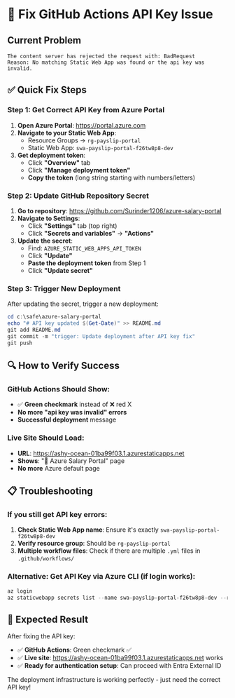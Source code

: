 # 🔑 Fix GitHub Actions API Key Issue

## Current Problem
```
The content server has rejected the request with: BadRequest
Reason: No matching Static Web App was found or the api key was invalid.
```

## ✅ Quick Fix Steps

### Step 1: Get Correct API Key from Azure Portal

1. **Open Azure Portal**: https://portal.azure.com
2. **Navigate to your Static Web App**:
   - Resource Groups → `rg-payslip-portal` 
   - Static Web App: `swa-payslip-portal-f26tw8p8-dev`
3. **Get deployment token**:
   - Click **"Overview"** tab
   - Click **"Manage deployment token"** 
   - **Copy the token** (long string starting with numbers/letters)

### Step 2: Update GitHub Repository Secret

1. **Go to repository**: https://github.com/Surinder1206/azure-salary-portal
2. **Navigate to Settings**:
   - Click **"Settings"** tab (top right)
   - Click **"Secrets and variables"** → **"Actions"**
3. **Update the secret**:
   - Find: `AZURE_STATIC_WEB_APPS_API_TOKEN`
   - Click **"Update"** 
   - **Paste the deployment token** from Step 1
   - Click **"Update secret"**

### Step 3: Trigger New Deployment

After updating the secret, trigger a new deployment:

```powershell
cd c:\safe\azure-salary-portal
echo "# API key updated $(Get-Date)" >> README.md
git add README.md
git commit -m "trigger: Update deployment after API key fix"
git push
```

## 🔍 How to Verify Success

### GitHub Actions Should Show:
- ✅ **Green checkmark** instead of ❌ red X
- **No more "api key was invalid" errors**
- **Successful deployment** message

### Live Site Should Load:
- **URL**: https://ashy-ocean-01ba99f03.1.azurestaticapps.net
- **Shows**: "🏢 Azure Salary Portal" page
- **No more** Azure default page

## 📋 Troubleshooting

### If you still get API key errors:

1. **Check Static Web App name**: Ensure it's exactly `swa-payslip-portal-f26tw8p8-dev`
2. **Verify resource group**: Should be `rg-payslip-portal`
3. **Multiple workflow files**: Check if there are multiple `.yml` files in `.github/workflows/`

### Alternative: Get API Key via Azure CLI (if login works):

```powershell
az login
az staticwebapp secrets list --name swa-payslip-portal-f26tw8p8-dev --resource-group rg-payslip-portal --query "properties.apiKey" --output tsv
```

## 🎯 Expected Result

After fixing the API key:
- ✅ **GitHub Actions**: Green checkmark ✅
- ✅ **Live site**: https://ashy-ocean-01ba99f03.1.azurestaticapps.net works
- ✅ **Ready for authentication setup**: Can proceed with Entra External ID

The deployment infrastructure is working perfectly - just need the correct API key!